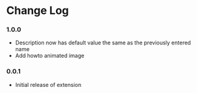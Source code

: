 # Change Log

### 1.0.0

* Description now has default value the same as the previously entered name
* Add howto animated image

### 0.0.1

* Initial release of extension
